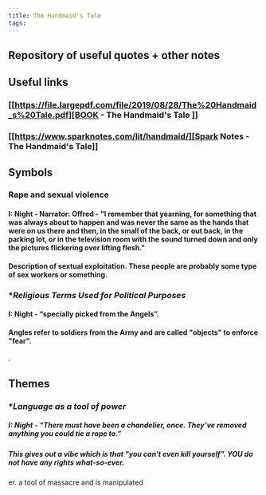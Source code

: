 ```yaml
---
title: The Handmaid's Tale
tags:
---
```


## Repository of useful quotes + other notes
## Useful links
### [[https://file.largepdf.com/file/2019/08/28/The%20Handmaid_s%20Tale.pdf][BOOK - The Handmaid's Tale ]] 
### [[https://www.sparknotes.com/lit/handmaid/][Spark Notes - The Handmaid's Tale]]
## Symbols
### **Rape and sexual violence**
#### I: Night - Narrator: Offred - "I remember that yearning, for something that was always about to happen and was never the same as the hands that were on us there and then, in the small of the back, or out back, in the parking lot, or in the television room with the sound turned down and only the pictures flickering over lifting flesh."
#### Description of sextual exploitation. These people are probably some type of sex workers or something. 

### **Religious Terms Used for Political Purposes*
#### I: Night - “specially picked from the Angels”.
#### Angles refer to soldiers from the Army and are called "objects" to enforce "fear".
.
## Themes
### **Language as a tool of power*
##### I: Night - “There must have been a chandelier, once. They’ve removed anything you could tie a rope to.”
##### This gives out a vibe which is that "you can't even kill yourself". YOU do not have any rights what-so-ever.
er.
 a tool of massacre and is manipulated
##